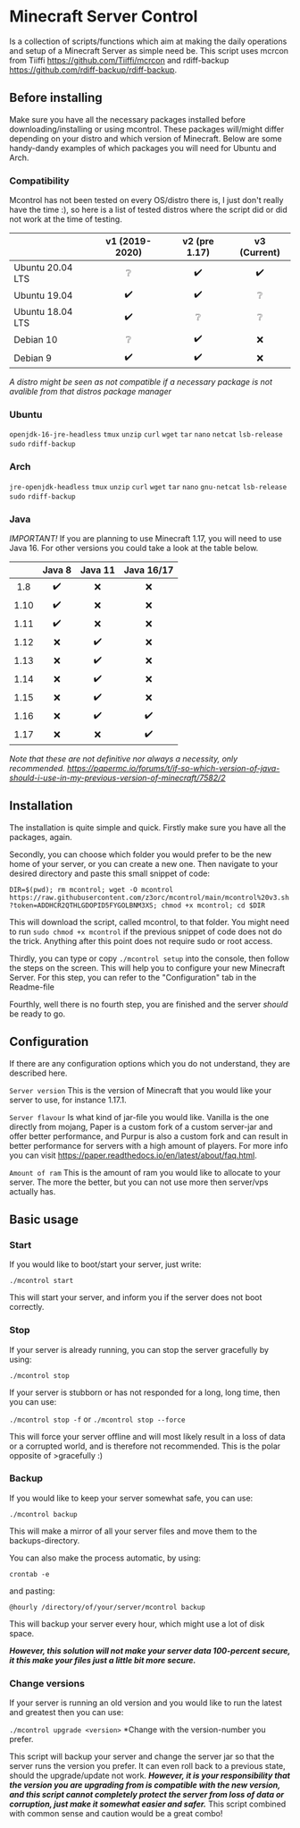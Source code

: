 # Minecraft Server Control
Is a collection of scripts/functions which aim at making the daily operations and setup of a Minecraft Server as simple need be. This script uses mcrcon from Tiiffi https://github.com/Tiiffi/mcrcon and rdiff-backup https://github.com/rdiff-backup/rdiff-backup.

## Before installing

Make sure you have all the necessary packages installed before downloading/installing or using mcontrol. These packages will/might differ depending on your distro and which version of Minecraft. Below are some handy-dandy examples of which packages you will need for Ubuntu and Arch.

### Compatibility
Mcontrol has not been tested on every OS/distro there is, I just don't really have the time :), so here is a list of tested distros where the script did or did not work at the time of testing.

|                        	| v1 (2019-2020) 	| v2 (pre 1.17) 	| v3 (Current) 	|
|------------------------	|:----------------:	|:-----------:	|:--------------:	|
| Ubuntu 20.04 LTS       	|        ❔       	|     ✔️     	|       ✔️      	|
| Ubuntu 19.04           	|        ✔️       	|     ✔️     	|       ❔      	|
| Ubuntu 18.04 LTS       	|        ✔️       	|     ❔     	|       ❔      	|
| Debian 10              	|        ❔       	|     ✔️     	|       ❌      	|
| Debian 9               	|        ✔️       	|     ✔️     	|       ❌      	|

*A distro might be seen as not compatible if a necessary package is not avalible from that distros package manager*

### Ubuntu

`openjdk-16-jre-headless`
`tmux`
`unzip`
`curl`
`wget`
`tar`
`nano`
`netcat`
`lsb-release`
`sudo`
`rdiff-backup`

### Arch

`jre-openjdk-headless`
`tmux`
`unzip`
`curl`
`wget`
`tar`
`nano`
`gnu-netcat`
`lsb-release`
`sudo`
`rdiff-backup`

### Java

*IMPORTANT!* If you are planning to use Minecraft 1.17, you will need to use Java 16. For other versions you could take a look at the table below.

|      | Java 8 | Java 11 | Java 16/17 |
|:------:|:--------:|:---------:|:------------:|
| 1.8  |    ✔️   |    ❌    |      ❌     |
| 1.10 |    ✔️   |    ❌    |      ❌     |
| 1.11 |    ✔️   |    ❌    |      ❌     |
| 1.12 |    ❌   |    ✔️    |      ❌     |
| 1.13 |    ❌   |    ✔️    |      ❌     |
| 1.14 |    ❌   |    ✔️    |      ❌     |
| 1.15 |    ❌   |    ✔️    |      ❌     |
| 1.16 |    ❌   |    ✔️    |      ✔️     |
| 1.17 |    ❌   |    ❌    |      ✔️     |

*Note that these are not definitive nor always a necessity, only recommended. https://papermc.io/forums/t/if-so-which-version-of-java-should-i-use-in-my-previous-version-of-minecraft/7582/2*

## Installation

The installation is quite simple and quick. Firstly make sure you have all the packages, again. 

Secondly, you can choose which folder you would prefer to be the new home of your server, or you can create a new one. Then navigate to your desired directory and paste this small snippet of code:

`DIR=$(pwd); rm mcontrol; wget -O mcontrol https://raw.githubusercontent.com/z3orc/mcontrol/main/mcontrol%20v3.sh?token=ADDHCR2QTHLGDOPID5FYGOLBNM3XS; chmod +x mcontrol; cd $DIR`

This will download the script, called mcontrol, to that folder. You might need to run `sudo chmod +x mcontrol` if the previous snippet of code does not do the trick. Anything after this point does not require sudo or root access.

Thirdly, you can type or copy `./mcontrol setup` into the console, then follow the steps on the screen. This will help you to configure your new Minecraft Server. For this step, you can refer to the "Configuration" tab in the Readme-file

Fourthly, well there is no fourth step, you are finished and the server *should* be ready to go.

## Configuration

If there are any configuration options which you do not understand, they are described here.

`Server version` This is the version of Minecraft that you would like your server to use, for instance 1.17.1.

`Server flavour` Is what kind of jar-file you would like. Vanilla is the one directly from mojang, Paper is a custom fork of a custom server-jar and offer better performance, and Purpur is also a custom fork and can result in better performance for servers with a high amount of players. For more info you can visit https://paper.readthedocs.io/en/latest/about/faq.html.

`Amount of ram` This is the amount of ram you would like to allocate to your server. The more the better, but you can not use more then server/vps actually has.

## Basic usage

### Start

If you would like to boot/start your server, just write:

`./mcontrol start`

This will start your server, and inform you if the server does not boot correctly.


### Stop

If your server is already running, you can stop the server gracefully by using:

`./mcontrol stop`

If your server is stubborn or has not responded for a long, long time, then you can use:

`./mcontrol stop -f` or `./mcontrol stop --force`

This will force your server offline and will most likely result in a loss of data or a corrupted world, and is therefore not recommended. This is the polar opposite of >gracefully :)

### Backup

If you would like to keep your server somewhat safe, you can use:

`./mcontrol backup`

This will make a mirror of all your server files and move them to the backups-directory.

You can also make the process automatic, by using:

`crontab -e`

and pasting:

`@hourly /directory/of/your/server/mcontrol backup`

This will backup your server every hour, which might use a lot of disk space.

***However, this solution will not make your server data 100-percent secure, it this make your files just a little bit more secure.***


### Change versions

If your server is running an old version and you would like to run the latest and greatest then you can use:

`./mcontrol upgrade <version>` *Change <version> with the version-number you prefer.
 
This script will backup your server and change the server jar so that the server runs the version you prefer. It can even roll back to a previous state, should the upgrade/update not work. ***However, it is your responsibility that the version you are upgrading from is compatible with the new version, and this script cannot completely protect the server from loss of data or corruption, just make it somewhat easier and safer.*** This script combined with common sense and caution would be a great combo!
